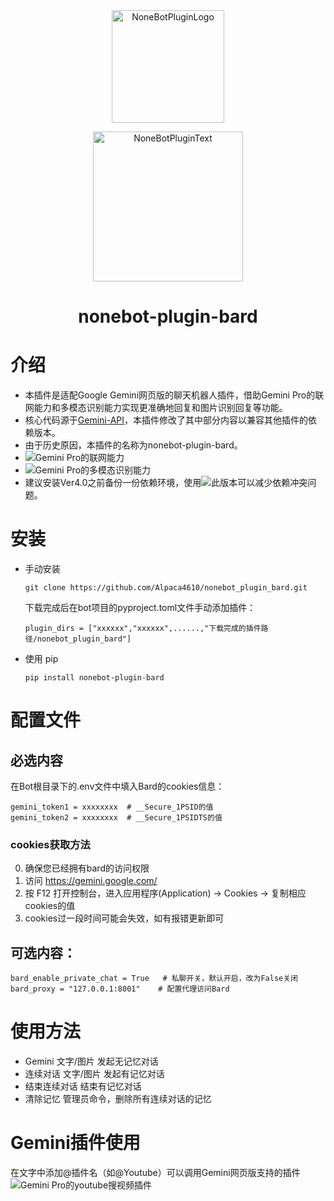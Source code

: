 <div align="center">
  <a href="https://v2.nonebot.dev/store"><img src="https://github.com/A-kirami/nonebot-plugin-template/blob/resources/nbp_logo.png" width="180" height="180" alt="NoneBotPluginLogo"></a>
  <br>
  <p><img src="https://github.com/A-kirami/nonebot-plugin-template/blob/resources/NoneBotPlugin.svg" width="240" alt="NoneBotPluginText"></p>
</div>

<div align="center">

# nonebot-plugin-bard
</div>

# 介绍
- 本插件是适配Google Gemini网页版的聊天机器人插件，借助Gemini Pro的联网能力和多模态识别能力实现更准确地回复和图片识别回复等功能。
- 核心代码源于[Gemini-API](https://github.com/HanaokaYuzu/Gemini-API)，本插件修改了其中部分内容以兼容其他插件的依赖版本。
- 由于历史原因，本插件的名称为nonebot-plugin-bard。
- ![Gemini Pro的联网能力](nonebot_plugin_bard/images/demo2.jpg)
- ![Gemini Pro的多模态识别能力](nonebot_plugin_bard/images/demo1.jpg)
- 建议安装Ver4.0之前备份一份依赖环境，使用![此版本](https://github.com/Alpaca4610/nonebot-plugin-bard/tree/bf202aea9be76be0030595f3e4d6293d728cb217)可以减少依赖冲突问题。
# 安装

* 手动安装
  ```
  git clone https://github.com/Alpaca4610/nonebot_plugin_bard.git
  ```

  下载完成后在bot项目的pyproject.toml文件手动添加插件：

  ```
  plugin_dirs = ["xxxxxx","xxxxxx",......,"下载完成的插件路径/nonebot_plugin_bard"]
  ```
* 使用 pip
  ```
  pip install nonebot-plugin-bard
  ```

# 配置文件

## 必选内容
在Bot根目录下的.env文件中填入Bard的cookies信息：
```
gemini_token1 = xxxxxxxx  # __Secure_1PSID的值
gemini_token2 = xxxxxxxx  # __Secure_1PSIDTS的值
```
<a id='cookies'></a>
### cookies获取方法
0. 确保您已经拥有bard的访问权限
1. 访问 https://gemini.google.com/
2. 按 F12 打开控制台，进入应用程序(Application) → Cookies → 复制相应cookies的值
3. cookies过一段时间可能会失效，如有报错更新即可

##  可选内容：
```
bard_enable_private_chat = True   # 私聊开关，默认开启，改为False关闭
bard_proxy = "127.0.0.1:8001"    # 配置代理访问Bard
```

# 使用方法
- Gemini 文字/图片  发起无记忆对话
- 连续对话 文字/图片  发起有记忆对话
- 结束连续对话   结束有记忆对话
- 清除记忆 管理员命令，删除所有连续对话的记忆
  
# Gemini插件使用
在文字中添加@插件名（如@Youtube）可以调用Gemini网页版支持的插件
![Gemini Pro的youtube搜视频插件](nonebot_plugin_bard/images/demo3.jpg)
